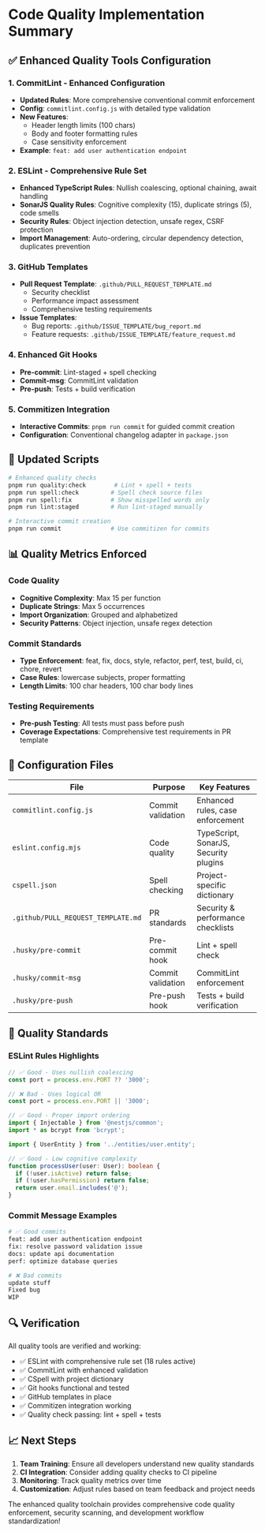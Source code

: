 # Code Quality Implementation Summary

## ✅ Enhanced Quality Tools Configuration

### 1. **CommitLint - Enhanced Configuration**

- **Updated Rules**: More comprehensive conventional commit enforcement
- **Config**: `commitlint.config.js` with detailed type validation
- **New Features**:
  - Header length limits (100 chars)
  - Body and footer formatting rules
  - Case sensitivity enforcement
- **Example**: `feat: add user authentication endpoint`

### 2. **ESLint - Comprehensive Rule Set**

- **Enhanced TypeScript Rules**: Nullish coalescing, optional chaining, await handling
- **SonarJS Quality Rules**: Cognitive complexity (15), duplicate strings (5), code smells
- **Security Rules**: Object injection detection, unsafe regex, CSRF protection
- **Import Management**: Auto-ordering, circular dependency detection, duplicates prevention

### 3. **GitHub Templates**

- **Pull Request Template**: `.github/PULL_REQUEST_TEMPLATE.md`
  - Security checklist
  - Performance impact assessment
  - Comprehensive testing requirements
- **Issue Templates**:
  - Bug reports: `.github/ISSUE_TEMPLATE/bug_report.md`
  - Feature requests: `.github/ISSUE_TEMPLATE/feature_request.md`

### 4. **Enhanced Git Hooks**

- **Pre-commit**: Lint-staged + spell checking
- **Commit-msg**: CommitLint validation
- **Pre-push**: Tests + build verification

### 5. **Commitizen Integration**

- **Interactive Commits**: `pnpm run commit` for guided commit creation
- **Configuration**: Conventional changelog adapter in `package.json`

## 🚀 Updated Scripts

```bash
# Enhanced quality checks
pnpm run quality:check        # Lint + spell + tests
pnpm run spell:check         # Spell check source files
pnpm run spell:fix           # Show misspelled words only
pnpm run lint:staged         # Run lint-staged manually

# Interactive commit creation
pnpm run commit              # Use commitizen for commits
```

## 📊 Quality Metrics Enforced

### Code Quality

- **Cognitive Complexity**: Max 15 per function
- **Duplicate Strings**: Max 5 occurrences
- **Import Organization**: Grouped and alphabetized
- **Security Patterns**: Object injection, unsafe regex detection

### Commit Standards

- **Type Enforcement**: feat, fix, docs, style, refactor, perf, test, build, ci, chore, revert
- **Case Rules**: lowercase subjects, proper formatting
- **Length Limits**: 100 char headers, 100 char body lines

### Testing Requirements

- **Pre-push Testing**: All tests must pass before push
- **Coverage Expectations**: Comprehensive test requirements in PR template

## 🔧 Configuration Files

| File                               | Purpose           | Key Features                          |
| ---------------------------------- | ----------------- | ------------------------------------- |
| `commitlint.config.js`             | Commit validation | Enhanced rules, case enforcement      |
| `eslint.config.mjs`                | Code quality      | TypeScript, SonarJS, Security plugins |
| `cspell.json`                      | Spell checking    | Project-specific dictionary           |
| `.github/PULL_REQUEST_TEMPLATE.md` | PR standards      | Security & performance checklists     |
| `.husky/pre-commit`                | Pre-commit hook   | Lint + spell check                    |
| `.husky/commit-msg`                | Commit validation | CommitLint enforcement                |
| `.husky/pre-push`                  | Pre-push hook     | Tests + build verification            |

## 🎯 Quality Standards

### ESLint Rules Highlights

```typescript
// ✅ Good - Uses nullish coalescing
const port = process.env.PORT ?? '3000';

// ❌ Bad - Uses logical OR
const port = process.env.PORT || '3000';

// ✅ Good - Proper import ordering
import { Injectable } from '@nestjs/common';
import * as bcrypt from 'bcrypt';

import { UserEntity } from '../entities/user.entity';

// ✅ Good - Low cognitive complexity
function processUser(user: User): boolean {
  if (!user.isActive) return false;
  if (!user.hasPermission) return false;
  return user.email.includes('@');
}
```

### Commit Message Examples

```bash
# ✅ Good commits
feat: add user authentication endpoint
fix: resolve password validation issue
docs: update api documentation
perf: optimize database queries

# ❌ Bad commits
update stuff
Fixed bug
WIP
```

## 🔍 Verification

All quality tools are verified and working:

- ✅ ESLint with comprehensive rule set (18 rules active)
- ✅ CommitLint with enhanced validation
- ✅ CSpell with project dictionary
- ✅ Git hooks functional and tested
- ✅ GitHub templates in place
- ✅ Commitizen integration working
- ✅ Quality check passing: lint + spell + tests

## 📈 Next Steps

1. **Team Training**: Ensure all developers understand new quality standards
2. **CI Integration**: Consider adding quality checks to CI pipeline
3. **Monitoring**: Track quality metrics over time
4. **Customization**: Adjust rules based on team feedback and project needs

The enhanced quality toolchain provides comprehensive code quality enforcement, security scanning, and development workflow standardization!
